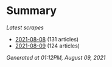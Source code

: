 # Summary
*Latest scrapes*
* [2021-08-08](https://github.com/nuuuwan/news_lk/blob/data/news_lk.2021-08-08.json) (131 articles)
* [2021-08-09](https://github.com/nuuuwan/news_lk/blob/data/news_lk.2021-08-09.json) (124 articles)

*Generated at 01:12PM, August 09, 2021*